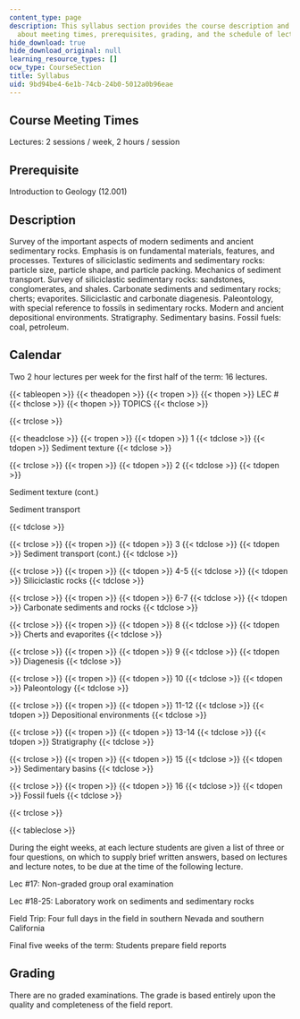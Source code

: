 ```yaml
---
content_type: page
description: This syllabus section provides the course description and information
  about meeting times, prerequisites, grading, and the schedule of lecture topics.
hide_download: true
hide_download_original: null
learning_resource_types: []
ocw_type: CourseSection
title: Syllabus
uid: 9bd94be4-6e1b-74cb-24b0-5012a0b96eae
---
```


Course Meeting Times
--------------------

Lectures: 2 sessions / week, 2 hours / session

Prerequisite
------------

Introduction to Geology (12.001)

Description
-----------

Survey of the important aspects of modern sediments and ancient sedimentary rocks. Emphasis is on fundamental materials, features, and processes. Textures of siliciclastic sediments and sedimentary rocks: particle size, particle shape, and particle packing. Mechanics of sediment transport. Survey of siliciclastic sedimentary rocks: sandstones, conglomerates, and shales. Carbonate sediments and sedimentary rocks; cherts; evaporites. Siliciclastic and carbonate diagenesis. Paleontology, with special reference to fossils in sedimentary rocks. Modern and ancient depositional environments. Stratigraphy. Sedimentary basins. Fossil fuels: coal, petroleum.

Calendar
--------

Two 2 hour lectures per week for the first half of the term: 16 lectures.

{{< tableopen >}}
{{< theadopen >}}
{{< tropen >}}
{{< thopen >}}
LEC #
{{< thclose >}}
{{< thopen >}}
TOPICS
{{< thclose >}}

{{< trclose >}}

{{< theadclose >}}
{{< tropen >}}
{{< tdopen >}}
1
{{< tdclose >}}
{{< tdopen >}}
Sediment texture
{{< tdclose >}}

{{< trclose >}}
{{< tropen >}}
{{< tdopen >}}
2
{{< tdclose >}}
{{< tdopen >}}


Sediment texture (cont.)

Sediment transport


{{< tdclose >}}

{{< trclose >}}
{{< tropen >}}
{{< tdopen >}}
3
{{< tdclose >}}
{{< tdopen >}}
Sediment transport (cont.)
{{< tdclose >}}

{{< trclose >}}
{{< tropen >}}
{{< tdopen >}}
4-5
{{< tdclose >}}
{{< tdopen >}}
Siliciclastic rocks
{{< tdclose >}}

{{< trclose >}}
{{< tropen >}}
{{< tdopen >}}
6-7
{{< tdclose >}}
{{< tdopen >}}
Carbonate sediments and rocks
{{< tdclose >}}

{{< trclose >}}
{{< tropen >}}
{{< tdopen >}}
8
{{< tdclose >}}
{{< tdopen >}}
Cherts and evaporites
{{< tdclose >}}

{{< trclose >}}
{{< tropen >}}
{{< tdopen >}}
9
{{< tdclose >}}
{{< tdopen >}}
Diagenesis
{{< tdclose >}}

{{< trclose >}}
{{< tropen >}}
{{< tdopen >}}
10
{{< tdclose >}}
{{< tdopen >}}
Paleontology
{{< tdclose >}}

{{< trclose >}}
{{< tropen >}}
{{< tdopen >}}
11-12
{{< tdclose >}}
{{< tdopen >}}
Depositional environments
{{< tdclose >}}

{{< trclose >}}
{{< tropen >}}
{{< tdopen >}}
13-14
{{< tdclose >}}
{{< tdopen >}}
Stratigraphy
{{< tdclose >}}

{{< trclose >}}
{{< tropen >}}
{{< tdopen >}}
15
{{< tdclose >}}
{{< tdopen >}}
Sedimentary basins
{{< tdclose >}}

{{< trclose >}}
{{< tropen >}}
{{< tdopen >}}
16
{{< tdclose >}}
{{< tdopen >}}
Fossil fuels
{{< tdclose >}}

{{< trclose >}}

{{< tableclose >}}

During the eight weeks, at each lecture students are given a list of three or four questions, on which to supply brief written answers, based on lectures and lecture notes, to be due at the time of the following lecture.

Lec #17: Non-graded group oral examination

Lec #18-25: Laboratory work on sediments and sedimentary rocks

Field Trip: Four full days in the field in southern Nevada and southern California

Final five weeks of the term: Students prepare field reports

Grading
-------

There are no graded examinations. The grade is based entirely upon the quality and completeness of the field report.